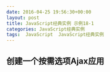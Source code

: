 ```yaml
---
date: 2016-04-25 19:56:30+00:00
layout: post
title: JavaScript经典实例 示例18-1
categories: JavaScript经典实例
tags:  JavaScript  JavaScript经典实例
---
```

创建一个按需选项Ajax应用
----------------

<html>
    <head>
        <title>On Demand Select</title>
        <style>
            #nicestuff
            {   
                display: none;
                margin: 10px 0;
            }
            
            #nicething
            {
                width: 400px;
            }
            
        </style>
        <script type="text/javascript">
            var xmlhttp;
            
            function populateSelect() {
                var value,
                inputs = this.getElementsByTagName('input');
            
                for (var i = 0; i < inputs.length; i++) {
                    if (inputs[i].checked) {
                        value = inputs[i].value;
                        break;
                    }
                    
                }
                
                // 准备请求
                if (!xmlhttp) {
                    xmlhttp = new XMLHttpRequest();
                }
                
                var url = 'http://lovechina.xyz/JavaScript经典实例Example18-1?nicething=' + value;
                
                xmlhttp.open('GET', url, true);
                xmlhttp.onreadystatechange = getThings;
                xmlhttp.send(null);
            }
            
            // 处理返回值
            function getThings() {
                if (xmlhttp.readyState === 4 && xmlhttp.status === 200) {
                    var select = document.getElementById('nicestuff'),
                        nicethings = xmlhttp.responseText.split(',');
                                        
                    select.length = 0;
                    for (var i = 0; i < nicethings.length; i++) {
                        select.options[select.length] = new Option(nicethings[i], nicethings[i]);
                    }
                    
                    select.style.display = 'block';
                } else if (xmlhttp.readyState === 4 && xmlhttp.status !== 200) {
                    alert('No items returned for request');
                }
                
            }
            
            window.onload = function() {
                document.getElementById('submitbutton').style.display = 'none';
                document.getElementById('nicething').onclick = populateSelect;
            }
            
        </script>
    </head>
    <body>
        <form method="get">
            <p>Select one:</p>
            <fieldset id="nicething">
                <input type="radio" name="nicethings" value="bird" />
                <label for="bird">Brid</label><br />
                <input type="radio" name="nicethings" value="flower" />
                <label for="flower">Flower</label><br />
                <input type="radio" name="nicethings" value="sweets" />
                <label for="sweets">Sweets</label><br />
                <input type="radio" name="nicethings" value="cuddles" />
                <label for="cuddles">Cute Critters</label><br />
            </fieldset>
            <input type="submit" id="submitbutton" value="get nice things" />
            <select id="nicestuff"></select>
        </form>
    </body>
</html>

源码如下：

``` html
<!DOCTYPE html>
<html>
    <head>
        <title>On Demand Select</title>
        <style>
            #nicestuff
            {   
                display: none;
                margin: 10px 0;
            }
            
            #nicething
            {
                width: 400px;
            }
            
        </style>
        <script type="text/javascript">
            var xmlhttp;
            
            function populateSelect() {
                var value,
                inputs = this.getElementsByTagName('input');
            
                for (var i = 0; i < inputs.length; i++) {
                    if (inputs[i].checked) {
                        value = inputs[i].value;
                        break;
                    }
                    
                }
                
                // 准备请求
                if (!xmlhttp) {
                    xmlhttp = new XMLHttpRequest();
                }
                
                var url = 'http://lovechina.xyz/JavaScript经典实例Example18-1.html?nicething=' + value;
                
                xmlhttp.open('GET', url, true);
                xmlhttp.onreadystatechange = getThings;
                xmlhttp.send(null);
            }
            
            // 处理返回值
            function getThings() {
                if (xmlhttp.readyState === 4 && xmlhttp.status === 200) {
                    var select = document.getElementById('nicestuff'),
                        nicethings = xmlhttp.responseText.split(',');
                                        
                    select.length = 0;
                    for (var i = 0; i < nicethings.length; i++) {
                        select.options[select.length] = new Option(nicethings[i], nicethings[i]);
                    }
                    
                    select.style.display = 'block';
                } else if (xmlhttp.readyState === 4 && xmlhttp.status !== 200) {
                    alert('No items returned for request');
                }
                
            }
            
            window.onload = function() {
                document.getElementById('submitbutton').style.display = 'none';
                document.getElementById('nicething').onclick = populateSelect;
            }
            
        </script>
    </head>
    <body>
        <form method="get">
            <p>Select one:</p>
            <fieldset id="nicething">
                <input type="radio" name="nicethings" value="bird" />
                <label for="bird">Brid</label><br />
                <input type="radio" name="nicethings" value="flower" />
                <label for="flower">Flower</label><br />
                <input type="radio" name="nicethings" value="sweets" />
                <label for="sweets">Sweets</label><br />
                <input type="radio" name="nicethings" value="cuddles" />
                <label for="cuddles">Cute Critters</label><br />
            </fieldset>
            <input type="submit" id="submitbutton" value="get nice things" />
            <select id="nicestuff"></select>
        </form>
    </body>
</html>
``` 
